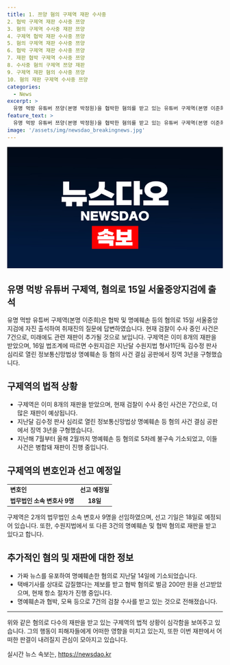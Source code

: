 ```yaml
---
title: 1. 쯔양 혐의 구제역 재판 수사중
2. 협박 구제역 재판 수사중 쯔양
3. 혐의 구제역 수사중 재판 쯔양
4. 구제역 협박 재판 수사중 쯔양
5. 혐의 구제역 재판 수사중 쯔양
6. 협박 구제역 재판 수사중 쯔양
7. 재판 협박 구제역 수사중 쯔양
8. 수사중 혐의 구제역 쯔양 재판
9. 구제역 재판 혐의 수사중 쯔양
10. 혐의 재판 구제역 수사중 쯔양
categories:
  - News
excerpt: >
  유명 먹방 유튜버 쯔양(본명 박정원)을 협박한 혐의를 받고 있는 유튜버 구제역(본명 이준희)이 이미 8개의 재판을 받고 있으며, 검찰이 추가로 7건의 수사를 진행 중인 것으로 확인됐다. 지난 달에는 정보통신망법상 명예훼손 등 혐의로 징역 3년을 선고받았고, 한 방송인을 향한 허위 뉴스를 유포하거나 갑질 및 협박 혐의로도 기소돼 벌금을 선고받았다. 추가로 3건의 명예훼손 및 협박 혐의로 재판을 받고 있으며, 항소 절차를 진행 중이다. (150자)
feature_text: >
  유명 먹방 유튜버 쯔양(본명 박정원)을 협박한 혐의를 받고 있는 유튜버 구제역(본명 이준희)이 이미 8개의 재판을 받고 있으며, 검찰이 추가로 7건의 수사를 진행 중인 것으로 확인됐다. 지난 달에는 정보통신망법상 명예훼손 등 혐의로 징역 3년을 선고받았고, 한 방송인을 향한 허위 뉴스를 유포하거나 갑질 및 협박 혐의로도 기소돼 벌금을 선고받았다. 추가로 3건의 명예훼손 및 협박 혐의로 재판을 받고 있으며, 항소 절차를 진행 중이다. (150자)
image: '/assets/img/newsdao_breakingnews.jpg'
---
```


<p><img src="/assets/img/newsdao_breakingnews.jpg" alt="implanttips 속보" /></p>

<h2>유명 먹방 유튜버 구제역, 혐의로 15일 서울중앙지검에 출석</h2>

<p data-ke-size="size16">유명 먹방 유튜버 구제역(본명 이준희)은 협박 및 명예훼손 등의 혐의로 15일 서울중앙지검에 자진 출석하여 취재진의 질문에 답변하였습니다. 현재 검찰이 수사 중인 사건은 7건으로, 미래에도 관련 재판이 추가될 것으로 보입니다. 구제역은 이미 8개의 재판을 받았으며, 16일 법조계에 따르면 수원지검은 지난달 수원지법 형사11단독 김수정 판사 심리로 열린 정보통신망법상 명예훼손 등 혐의 사건 결심 공판에서 징역 3년을 구형했습니다.</p>

<h2 data-ke-size="size26">구제역의 법적 상황</h2>

<ul>
  <li>구제역은 이미 8개의 재판을 받았으며, 현재 검찰이 수사 중인 사건은 7건으로, 더 많은 재판이 예상됩니다.</li>
  <li>지난달 김수정 판사 심리로 열린 정보통신망법상 명예훼손 등 혐의 사건 결심 공판에서 징역 3년을 구형했습니다.</li>
  <li>지난해 7월부터 올해 2월까지 명예훼손 등 혐의로 5차례 불구속 기소되었고, 이들 사건은 병합돼 재판이 진행 중입니다.</li>
</ul>

<h2 data-ke-size="size26">구제역의 변호인과 선고 예정일</h2>

<table>
  <tr>
    <td><b>변호인</b></td>
    <td><b>선고 예정일</b></td>
  </tr>
  <tr>
    <td style="text-align: center; height: 17px;"><b>법무법인 소속 변호사 9명</b></td>
    <td style="text-align: center; height: 17px;"><b>18일</b></td>
  </tr>
</table>

<p data-ke-size="size16">구제역은 2개의 법무법인 소속 변호사 9명을 선임하였으며, 선고 기일은 18일로 예정되어 있습니다. 또한, 수원지법에서 또 다른 3건의 명예훼손 및 협박 혐의로 재판을 받고 있다고 합니다.</p>

<h2 data-ke-size="size26">추가적인 혐의 및 재판에 대한 정보</h2>

<ul>
  <li>가짜 뉴스를 유포하여 명예훼손한 혐의로 지난달 14일에 기소되었습니다.</li>
  <li>택배기사를 상대로 갑질했다는 제보를 받고 협박 혐의로 벌금 200만 원을 선고받았으며, 현재 항소 절차가 진행 중입니다.</li>
  <li>명예훼손과 협박, 모욕 등으로 7건의 검찰 수사를 받고 있는 것으로 전해졌습니다.</li>
</ul>

<hr>

<p data-ke-size="size16">위와 같은 혐의로 다수의 재판을 받고 있는 구제역의 법적 상황이 심각함을 보여주고 있습니다. 그의 행동이 피해자들에게 어떠한 영향을 미치고 있는지, 또한 이번 재판에서 어떠한 판결이 내려질지 관심이 모아지고 있습니다.</p>
실시간 뉴스 속보는, <a href="https://newsdao.kr" rel="dofollow">https://newsdao.kr</a>


